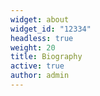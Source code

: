 ```yaml
---
widget: about
widget_id: "12334"
headless: true
weight: 20
title: Biography
active: true
author: admin
---
```

